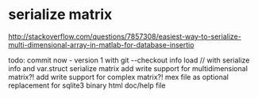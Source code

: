 # serialize matrix
http://stackoverflow.com/questions/7857308/easiest-way-to-serialize-multi-dimensional-array-in-matlab-for-database-insertio

todo:
	commit now - version 1
		with git --checkout info
	load // with serialize info and var.struct
	serialize matrix
		add write support for multidimensional matrix?!
		add write support for complex matrix?!
	mex file as optional replacement for sqlite3 binary
	html doc/help file

